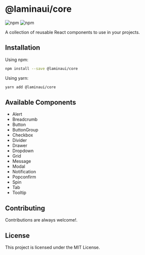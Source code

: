 # @laminaui/core

![npm](https://img.shields.io/npm/v/@laminaui/core?style=flat-square)
![npm](https://img.shields.io/npm/dw/@laminaui/core)

A collection of reusable React components to use in your projects.

## Installation

Using npm:

```bash
npm install --save @laminaui/core
```
Using yarn:

```bash
yarn add @laminaui/core
```

## Available Components

- Alert
- Breadcrumb
- Button
- ButtonGroup
- Checkbox
- Divider
- Drawer
- Dropdown
- Grid
- Message
- Modal
- Notification
- Popconfirm
- Spin
- Tab
- Tooltip

## Contributing

Contributions are always welcome!.

## License

This project is licensed under the MIT License.